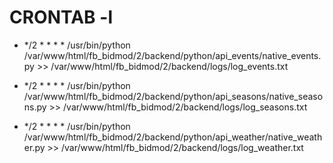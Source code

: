 # CRONTAB -l

- */2 * * * * /usr/bin/python /var/www/html/fb_bidmod/2/backend/python/api_events/native_events.py >> /var/www/html/fb_bidmod/2/backend/logs/log_events.txt

- */2 * * * * /usr/bin/python /var/www/html/fb_bidmod/2/backend/python/api_seasons/native_seasons.py >> 
/var/www/html/fb_bidmod/2/backend/logs/log_seasons.txt

- */2 * * * * /usr/bin/python /var/www/html/fb_bidmod/2/backend/python/api_weather/native_weather.py >> 
/var/www/html/fb_bidmod/2/backend/logs/log_weather.txt
